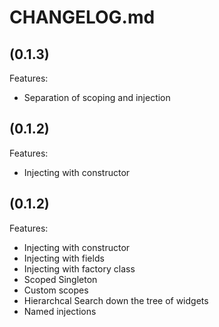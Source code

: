 # CHANGELOG.md

## (0.1.3)

Features:

  - Separation of scoping and injection

## (0.1.2)

Features:

  - Injecting with constructor

## (0.1.2)

Features:

  - Injecting with constructor
  - Injecting with fields
  - Injecting with factory class
  - Scoped Singleton
  - Custom scopes
  - Hierarchcal Search down the tree of widgets
  - Named injections